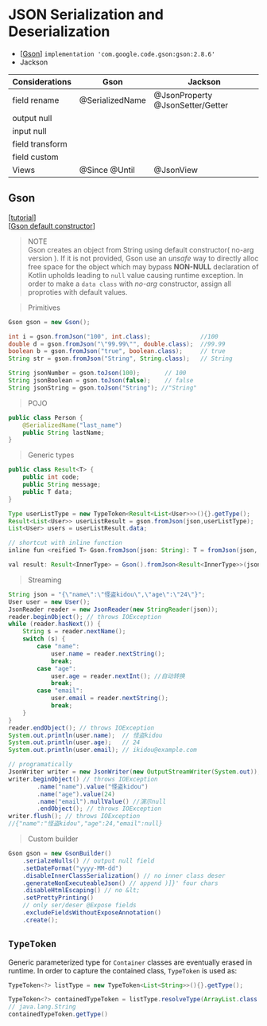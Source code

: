 # JSON Serialization and Deserialization
* [[Gson][gson-guide]] `implementation 'com.google.code.gson:gson:2.8.6'`
* Jackson

Considerations | Gson | Jackson
---|---|---
field rename | @SerializedName | @JsonProperty @JsonSetter/Getter
output null |
input null |
field transform |
field custom |
Views | @Since @Until | @JsonView

## Gson
[[tutorial][gson-tut]]  
[[Gson default constructor](https://blog.csdn.net/lmj623565791/article/details/106631386)]

>NOTE  
Gson creates an object from String using default constructor( no-arg version ). If it is not provided, Gson use an *unsafe* way to directly alloc free space for the object which may bypass **NON-NULL** declaration of Kotlin upholds leading to `null` value causing runtime exception. In order to make a `data class` with *no-arg* constructor, assign all proproties with default values.

>Primitives

```java
Gson gson = new Gson();

int i = gson.fromJson("100", int.class);              //100
double d = gson.fromJson("\"99.99\"", double.class);  //99.99
boolean b = gson.fromJson("true", boolean.class);     // true
String str = gson.fromJson("String", String.class);   // String

String jsonNumber = gson.toJson(100);       // 100
String jsonBoolean = gson.toJson(false);    // false
String jsonString = gson.toJson("String"); //"String"
```

>POJO

```java
public class Person {
    @SerializedName("last_name")
    public String lastName;
}

```

>Generic types

```java
public class Result<T> {
    public int code;
    public String message;
    public T data;
}

Type userListType = new TypeToken<Result<List<User>>>(){}.getType();
Result<List<User>> userListResult = gson.fromJson(json,userListType);
List<User> users = userListResult.data;

// shortcut with inline function
inline fun <reified T> Gson.fromJson(json: String): T = fromJson(json, object: TypeToken<T>() {}.type)

val result: Result<InnerType> = Gson().fromJson<Result<InnerType>>(jsonString)
```

> Streaming

```java
String json = "{\"name\":\"怪盗kidou\",\"age\":\"24\"}";
User user = new User();
JsonReader reader = new JsonReader(new StringReader(json));
reader.beginObject(); // throws IOException
while (reader.hasNext()) {
    String s = reader.nextName();
    switch (s) {
        case "name":
            user.name = reader.nextString();
            break;
        case "age":
            user.age = reader.nextInt(); //自动转换
            break;
        case "email":
            user.email = reader.nextString();
            break;
    }
}
reader.endObject(); // throws IOException
System.out.println(user.name);  // 怪盗kidou
System.out.println(user.age);   // 24
System.out.println(user.email); // ikidou@example.com

// programatically
JsonWriter writer = new JsonWriter(new OutputStreamWriter(System.out));
writer.beginObject() // throws IOException
        .name("name").value("怪盗kidou")
        .name("age").value(24)
        .name("email").nullValue() //演示null
        .endObject(); // throws IOException
writer.flush(); // throws IOException
//{"name":"怪盗kidou","age":24,"email":null}
```

> Custom builder
```java
Gson gson = new GsonBuilder()
    .serialzeNulls() // output null field
    .setDateFormat("yyyy-MM-dd")
    .disableInnerClassSerialization() // no inner class deser
    .generateNonExecuteableJson() // append )]}' four chars
    .disableHtmlEscaping() // no &lt;
    .setPrettyPrinting()
    // only ser/deser @Expose fields
    .excludeFieldsWithoutExposeAnnotation()
    .create();
```

## `TypeToken`
Generic parameterized type for `Container` classes are eventually erased in runtime. In order to capture the contained class, `TypeToken` is used as:
```java
TypeToken<?> listType = new TypeToken<List<String>>(){}.getType();

TypeToken<?> containedTypeToken = listType.resolveType(ArrayList.class.getTypeParameters()[0]);
// java.lang.String
containedTypeToken.getType()
```

[gson-guide]: https://github.com/google/gson/blob/master/UserGuide.md
[gson-tut]: https://www.jianshu.com/p/3108f1e44155